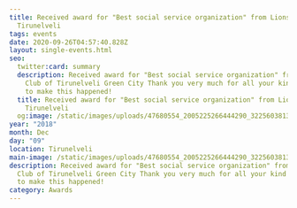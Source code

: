 ```yaml
---
title: Received award for "Best social service organization" from Lions Club
  Tirunelveli
tags: events
date: 2020-09-26T04:57:40.828Z
layout: single-events.html
seo:
  twitter:card: summary
  description: Received award for "Best social service organization" from Lions
    Club of Tirunelveli Green City Thank you very much for all your kind support
    to make this happened!
  title: Received award for "Best social service organization" from Lions Club
    Tirunelveli
  og:image: /static/images/uploads/47680554_2005225266444290_3225603813201149952_o_2005225263110957.jpg
year: "2018"
month: Dec
day: "09"
location: Tirunelveli
main-image: /static/images/uploads/47680554_2005225266444290_3225603813201149952_o_2005225263110957.jpg
description: Received award for "Best social service organization" from Lions
  Club of Tirunelveli Green City Thank you very much for all your kind support
  to make this happened!
category: Awards
---
```

